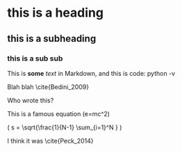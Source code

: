 # this is a heading
## this is a subheading
### this is a sub sub

This is **some** _text_ in Markdown, and this is code: python -v 


Blah blah \cite{Bedini_2009}

Who wrote this?

This is a famous equation \(e=mc^2\)

\( s = \sqrt{\frac{1}{N-1} \sum_{i=1}^N } \)

I think it was \cite{Peck_2014}